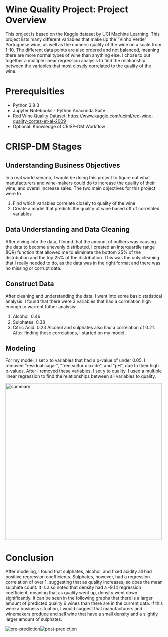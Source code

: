 # Wine Quality Project: Project Overview
This project is based on the Kaggle dataset by UCI Machine Learning. This project lists many different variables that make up the "Vinho Verde" Portuguese wine, as well as the numeric quality of the wine on a scale from 1-10. The different data points are also ordered and not balanced, meaning there are more normal types of wine than anything else. I chose to put together a multiple linear regression analysis to find the relationship between the variables that most closely correlated to the quality of the wine.

# Prerequisities 
* Python 3.8 3 
* Jupyter Notebooks - Python Anaconda Suite 
* Red Wine Quality Dataset: https://www.kaggle.com/uciml/red-wine-quality-cortez-et-al-2009
* Optional: Knowledge of CRISP-DM Workflow

# CRISP-DM Stages 
## Understanding Business Objectives
In a real world senario, I would be doing this project to figure out what manufacturers and wine-makers could do to increase the quality of their wine, and overall increase sales. The two main objectives for this project were to 
1. Find which variables correlate closely to quality of the wine 
2. Create a model that predicts the quality of wine based off of correlated variables 

## Data Understanding and Data Cleaning
After diving into the data, I found that the amount of outliers was causing the data to become unevenly distributed. I created an interquartile range (IQR) function that allowed me to eliminate the bottom 25% of the distribution and the top 25% of the distribution. This was the only cleaning that I really needed to do, as the data was in the right format and there was no missing or corrupt data.

## Construct Data 
After cleaning and understanding the data, I went into some basic statistical analysis. I found that there were 3 variables that had a correlation high enough to warrent futher analysis:
1. Alcohol: 0.46 
2. Sulphates: 0.38 
3. Citric Acid: 0.23 
Alcohol and sulphates also had a correlation of 0.21. After finding these correlations, I started on my model.

## Modeling
For my model, I set x to variables that had a p-value of under 0.05. I removed "residual sugar", "free sulfur dioxide", and "pH", due to their high p-values. After I removed these variables, I set y to quality. I used a multiple linear regression to find the relationships between all variables to quality. 

<img width="500" alt="summary" src="https://user-images.githubusercontent.com/65836934/85968627-33456500-b98b-11ea-8d08-2b380207b1c8.png">

# Conclusion 
After modeling, I found that sulphates, alcohol, and fixed acidity all had positive regression coefficients. Sulphates, however, had a regression correlation of over 1, suggesting that as quality increases, so does the mean sulphate count. It is also noted that density had a -9.14 regression coefficient, meaning that as quality went up, density went down significantly. It can be seen in the following graphs that there is a larger amount of predicted quality 6 wines than there are in the current data. If this were a business situation, I would suggest that manufacturers and winemakers produce and sell wine that have a small density and a slightly larger amount of sulphates.

![pre-prediction](https://user-images.githubusercontent.com/65836934/85968628-33ddfb80-b98b-11ea-8899-18c24964400b.png)![post-prediction](https://user-images.githubusercontent.com/65836934/85968629-33ddfb80-b98b-11ea-971a-6007db50c51a.png)

